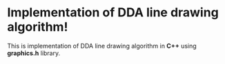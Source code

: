 <h1>Implementation of DDA line drawing algorithm!</h1>
This is implementation of DDA line drawing algorithm in <b>C++</b> using <b>graphics.h</b> library.
